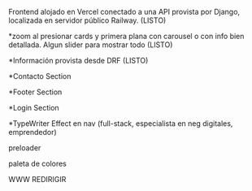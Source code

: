 Frontend alojado en Vercel conectado a una API provista por Django, localizada en servidor público Railway. (LISTO)

*zoom al presionar cards y primera plana con carousel o con info bien detallada. Algun slider para mostrar todo (LISTO)

*Información provista desde DRF (LISTO)

*Contacto Section

*Footer Section

*Login Section

*TypeWriter Effect en nav (full-stack, especialista en neg digitales, emprendedor)

preloader

paleta de colores 
    
WWW REDIRIGIR
